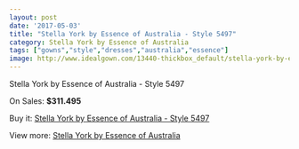 ```yaml
---
layout: post
date: '2017-05-03'
title: "Stella York by Essence of Australia - Style 5497"
category: Stella York by Essence of Australia
tags: ["gowns","style","dresses","australia","essence"]
image: http://www.idealgown.com/13440-thickbox_default/stella-york-by-essence-of-australia-style-5497.jpg
---
```

Stella York by Essence of Australia - Style 5497

On Sales: **$311.495**
<a href="https://www.idealgown.com/en/stella-york-by-essence-of-australia/5402-stella-york-by-essence-of-australia-style-5497.html"><amp-img layout="responsive" width="600" height="600" src="//www.idealgown.com/13440-thickbox_default/stella-york-by-essence-of-australia-style-5497.jpg" alt="Stella York by Essence of Australia - Style 5497 0" /></a>
<a href="https://www.idealgown.com/en/stella-york-by-essence-of-australia/5402-stella-york-by-essence-of-australia-style-5497.html"><amp-img layout="responsive" width="600" height="600" src="//www.idealgown.com/13439-thickbox_default/stella-york-by-essence-of-australia-style-5497.jpg" alt="Stella York by Essence of Australia - Style 5497 1" /></a>

Buy it: [Stella York by Essence of Australia - Style 5497](https://www.idealgown.com/en/stella-york-by-essence-of-australia/5402-stella-york-by-essence-of-australia-style-5497.html "Stella York by Essence of Australia - Style 5497")

View more: [Stella York by Essence of Australia](https://www.idealgown.com/en/79-stella-york-by-essence-of-australia "Stella York by Essence of Australia")